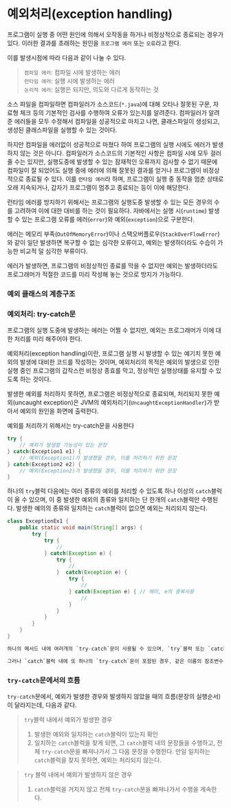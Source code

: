 # 예외처리(exception handling)

프로그램이 실행 중 어떤 원인에 의해서 오작동을 하거나 비정상적으로 종료되는 경우가 있다. 이러한 결과를 초래하는 원인을 `프로그램 에러` 또는 `오류`라고 한다.

이를 발생시점에 따라 다음과 같이 나눌 수 있다.

> `컴파일 에러`: 컴파일 시에 발생하는 에러<br>
> `런타임 에러`: 실행 시에 발생하는 에러<br>
> `논리적 에러`: 실행은 되지만, 의도와 다르게 동작하는 것

소스 파일을 컴파일하면 컴파일러가 소스코드(`*.java`)에 대해 오타나 잘못된 구문, 자료형 체크 등의 기본적인 검사를 수행하여 오류가 있는지를 알려준다. 컴파일러가 알려준 에러들을 모두 수정해서 컴파일을 성공적으로 마치고 나면, 클래스파일이 생성되고, 생성된 클래스파일을 실행할 수 있는 것이다.

하지만 컴파일을 에러없이 성공적으로 마쳤다 하여 프로그램의 실행 시에도 에러가 발생하지 않는 것은 아니다. 컴파일러가 소스코드의 기본적인 사항은 컴파일 시에 모두 걸러 줄 수는 있지만, 실행도중에 발생할 수 있는 잠재적인 오류까지 검사할 수 없기 때문에 컴파일이 잘 되었어도 실행 중에 에러에 의해 잘못된 결과를 얻거나 프로그램이 비정상적으로 종료될 수 있다. 이를 `런타임 에러`라 하며, 프로그램이 실행 중 동작을 멈춘 상태로 오래 지속되거나, 갑자기 프로그램이 멈추고 종료되는 등이 이에 해당한다.

런타임 에러를 방지하기 위해서는 프로그램의 실행도중 발생할 수 있는 모든 경우의 수를 고려하여 이에 대한 대비를 하는 것이 필요하다. 자바에서는 실행 시(`runtime`) 발생할 수 있는 프로그램 오류를 에러(`error`)와 예외(`exception`)으로 구분한다.

에러는 메모리 부족(`OutOfMemoryError`)이나 스택오버플로우(`StackOverFlowError`)와 같이 일단 발생하면 복구할 수 없는 심각한 오류이고, 예외는 발생하더라도 수습이 가능한 비교적 덜 심각한 부류이다.

에러가 발생하면, 프로그램의 비정상적인 종료를 막을 수 없지만 예외는 발생하더라도 프로그래머가 적절한 코드를 미리 작성해 놓는 것으로 방지가 가능하다.

### 예외 클래스의 계층구조


### 예외처리: try-catch문

프로그램의 실행 도중에 발생하는 에러는 어쩔 수 없지만, 예외는 프로그래머가 이에 대한 처리를 미리 해주어야 한다.

예외처리(exception handling)이란, 프로그램 실행 시 발생할 수 있는 예기치 못한 예외의 발생에 대비한 코드를 작성하는 것이며, 예외처리의 목적은 예외의 발생으로 인한 실행 중인 프로그램의 갑작스런 비정상 종효를 막고, 정상적인 실행상태를 유지할 수 있도록 하는 것이다.

발생한 예외를 처리하지 못하면, 프로그램은 비정상적으로 종료되며, 처리되지 못한 예외(uncaught exception)은 JVM의 예외처리기(`UncaughtExceptionHandler`)가 받아서 예외의 원인을 화면에 출력한다.

예외를 처리하기 위해서는 try-catch문을 사용한다

```java
try {
    // 예외가 발생할 가능성이 있는 문장
} catch(Exception1 e1) {
    // 예외(Exception1)가 발생했을 경우, 이를 처리하기 위한 문장
} catch(Exception2 e2) {
    // 예외(Exception2)가 발생했을 경우, 이를 처리하기 위한 문장
}
```
하나의 `try`블럭 다음에는 여러 종류의 예외를 처리할 수 있도록 하나 이상의 `catch`블럭이 올 수 있으며, 이 중 발생한 예외의 종류와 일치하는 단 한개의 `catch`블럭만 수행된다. 발생한 예의의 종류와 일치하는 `catch`블럭이 없으면 예외는 처리되지 않는다.

```java
class ExceptionEx1 {
    public static void main(String[] args) {
        try {
            try {
                //
            } catch(Exception e) {
                try {
                    //
                }  catch(Exception e) {
                    try {
                        //
                    } catch(Exception e) { // 에러, e의 중복사용
                        //
                    }
                }
            }
        }
    }
}

하나의 메서드 내에 여러개의 `try-catch`문이 사용될 수 있으며, `try`블럭 또는 `catch`블럭 내에 또 다른 `try-catch`문이 포함될 수 있다.(`catch`블럭 내의 코드에서도 예외가 발생 가능) `catch`블럭의 괄호 내에 선언된 변수는 `catch`블럭 내에서만 유효하기 때문에, 위의 모든 `catch`블럭에 참조변수 `e`하나 만을 사용해도 된다.

그러나 `catch`블럭 내에 또 하나의 `try-catch`문이 포함된 경우, 같은 이름의 참조변수를 사용해서는 안된다. 각 `catch`블럭에 선언된 두 참조변수의 영역이 서로 겹치므로 다른 이름을 사용해야만 서로 구분되기 때문이다.
```

### `try-catch`문에서의 흐름

`try-catch`문에서, 예외가 발생한 경우와 발생하지 않았을 때의 흐름(문장의 실행순서)이 달라지는데, 다음과 같다.

> `try`블럭 내에서 예외가 발생한 경우
> 1. 발생한 예외와 일치하는 `catch`블럭이 있는지 확인
> 2. 일치하는 `catch`블럭을 찾게 되면, 그 `catch`블럭 내의 문장들을 수행하고, 전체 `try-catch`문을 빠져나가서 그 다음 문장을 수행한다. 만일 일치하는 `catch`블럭을 찾지 못하면, 예외는 처리되지 않는다.

> `try` 블럭 내에서 예외가 발생하지 않은 경우
> 1. `catch`블럭을 거치지 않고 전체 `try-catch`문을 빠져나가서 수행을 계속한다.

### 
